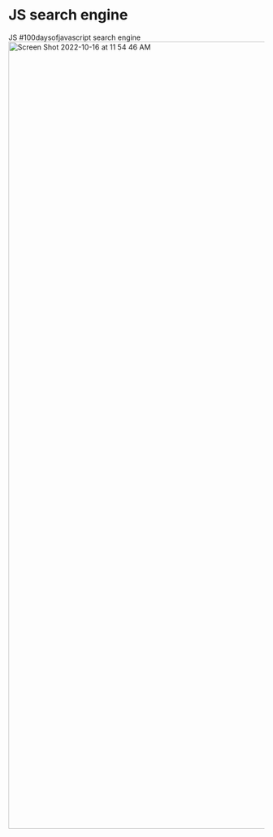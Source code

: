 # JS search engine
 JS #100daysofjavascript search engine
<img width="1551" alt="Screen Shot 2022-10-16 at 11 54 46 AM" src="https://user-images.githubusercontent.com/110871707/196045223-f14feba5-a169-41d5-8e59-04912f16f61f.png">

